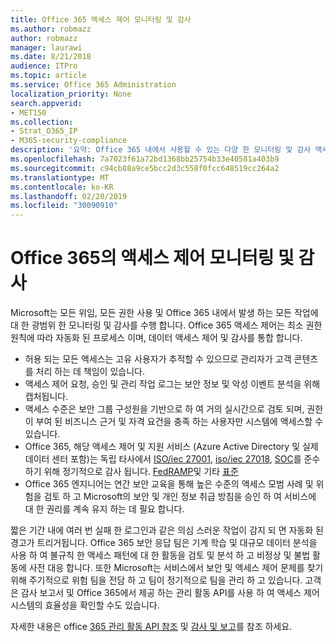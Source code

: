 ```yaml
---
title: Office 365 액세스 제어 모니터링 및 감사
ms.author: robmazz
author: robmazz
manager: laurawi
ms.date: 8/21/2018
audience: ITPro
ms.topic: article
ms.service: Office 365 Administration
localization_priority: None
search.appverid:
- MET150
ms.collection:
- Strat_O365_IP
- M365-security-compliance
description: '요약: Office 365 내에서 사용할 수 있는 다양 한 모니터링 및 감사 액세스 제어에 대 한 요약입니다.'
ms.openlocfilehash: 7a7023f61a72bd1368bb25754b33e40581a403b9
ms.sourcegitcommit: c94cb88a9ce5bcc2d3c558f0fcc648519cc264a2
ms.translationtype: MT
ms.contentlocale: ko-KR
ms.lasthandoff: 02/20/2019
ms.locfileid: "30090910"
---
```

# <a name="monitoring-and-auditing-access-controls-in-office-365"></a>Office 365의 액세스 제어 모니터링 및 감사

Microsoft는 모든 위임, 모든 권한 사용 및 Office 365 내에서 발생 하는 모든 작업에 대 한 광범위 한 모니터링 및 감사를 수행 합니다. Office 365 액세스 제어는 최소 권한 원칙에 따라 자동화 된 프로세스 이며, 데이터 액세스 제어 및 감사를 통합 합니다.
- 허용 되는 모든 액세스는 고유 사용자가 추적할 수 있으므로 관리자가 고객 콘텐츠를 처리 하는 데 책임이 있습니다.
- 액세스 제어 요청, 승인 및 관리 작업 로그는 보안 정보 및 악성 이벤트 분석을 위해 캡처됩니다.
- 액세스 수준은 보안 그룹 구성원을 기반으로 하 여 거의 실시간으로 검토 되며, 권한이 부여 된 비즈니스 근거 및 자격 요건을 충족 하는 사용자만 시스템에 액세스할 수 있습니다.
- Office 365, 해당 액세스 제어 및 지원 서비스 (Azure Active Directory 및 실제 데이터 센터 포함)는 독립 타사에서 [ISO/iec 27001](https://www.microsoft.com/en-us/TrustCenter/Compliance/iso-iec-27001), [iso/iec 27018](https://www.microsoft.com/en-us/TrustCenter/Compliance/iso-iec-27018), [SOC](https://www.microsoft.com/en-us/TrustCenter/Compliance/SOC)를 준수 하기 위해 정기적으로 감사 됩니다. [FedRAMP](https://www.microsoft.com/en-us/TrustCenter/Compliance/FedRAMP)및 기타 [표준](https://www.microsoft.com/en-us/TrustCenter/Compliance?service=Office#Icons)
- Office 365 엔지니어는 연간 보안 교육을 통해 높은 수준의 액세스 모범 사례 및 위험을 검토 하 고 Microsoft의 보안 및 개인 정보 취급 방침을 승인 하 여 서비스에 대 한 권리를 계속 유지 하는 데 필요 합니다.

짧은 기간 내에 여러 번 실패 한 로그인과 같은 의심 스러운 작업이 감지 되 면 자동화 된 경고가 트리거됩니다. Office 365 보안 응답 팀은 기계 학습 및 대규모 데이터 분석을 사용 하 여 불규칙 한 액세스 패턴에 대 한 활동을 검토 및 분석 하 고 비정상 및 불법 활동에 사전 대응 합니다. 또한 Microsoft는 서비스에서 보안 및 액세스 제어 문제를 찾기 위해 주기적으로 위험 팀을 전담 하 고 팀이 정기적으로 팀을 관리 하 고 있습니다. 고객은 감사 보고서 및 Office 365에서 제공 하는 관리 활동 API를 사용 하 여 액세스 제어 시스템의 효율성을 확인할 수도 있습니다. 

자세한 내용은 office [365 관리 활동 API 참조](https://msdn.microsoft.com/en-us/library/office/mt227394.aspx) 및 [감사 및 보고](office-365-auditing-and-reporting-overview.md)를 참조 하세요.
